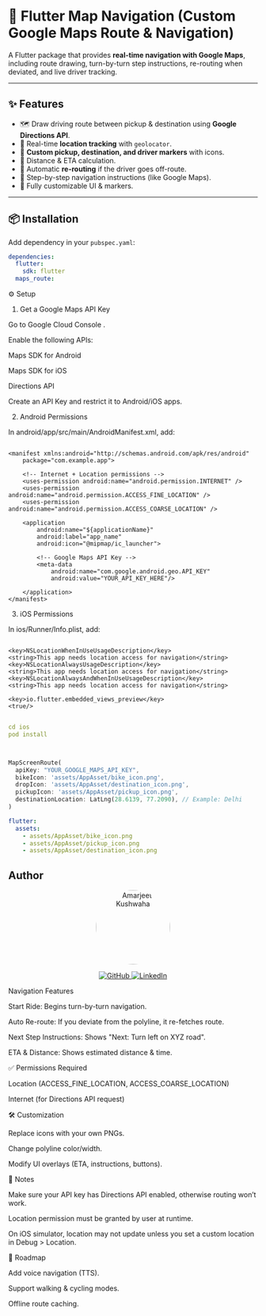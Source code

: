 # 🚗 Flutter Map Navigation (Custom Google Maps Route & Navigation)

A Flutter package that provides **real-time navigation with Google Maps**, including route drawing, turn-by-turn step instructions, re-routing when deviated, and live driver tracking.

---

## ✨ Features

- 🗺️ Draw driving route between pickup & destination using **Google Directions API**.
- 📍 Real-time **location tracking** with `geolocator`.
- 🎯 **Custom pickup, destination, and driver markers** with icons.
- 📏 Distance & ETA calculation.
- 🔄 Automatic **re-routing** if the driver goes off-route.
- 🧭 Step-by-step navigation instructions (like Google Maps).
- 🎨 Fully customizable UI & markers.

---

## 📦 Installation

Add dependency in your `pubspec.yaml`:

```yaml
dependencies:
  flutter:
    sdk: flutter
  maps_route: 


```
⚙️ Setup
1. Get a Google Maps API Key

Go to Google Cloud Console
.

Enable the following APIs:

Maps SDK for Android

Maps SDK for iOS

Directions API

Create an API Key and restrict it to Android/iOS apps.

2. Android Permissions

In android/app/src/main/AndroidManifest.xml, add:

```

<manifest xmlns:android="http://schemas.android.com/apk/res/android"
    package="com.example.app">

    <!-- Internet + Location permissions -->
    <uses-permission android:name="android.permission.INTERNET" />
    <uses-permission android:name="android.permission.ACCESS_FINE_LOCATION" />
    <uses-permission android:name="android.permission.ACCESS_COARSE_LOCATION" />

    <application
        android:name="${applicationName}"
        android:label="app_name"
        android:icon="@mipmap/ic_launcher">

        <!-- Google Maps API Key -->
        <meta-data
            android:name="com.google.android.geo.API_KEY"
            android:value="YOUR_API_KEY_HERE"/>

    </application>
</manifest>

```

3. iOS Permissions

In ios/Runner/Info.plist, add:

```agsl

<key>NSLocationWhenInUseUsageDescription</key>
<string>This app needs location access for navigation</string>
<key>NSLocationAlwaysUsageDescription</key>
<string>This app needs location access for navigation</string>
<key>NSLocationAlwaysAndWhenInUseUsageDescription</key>
<string>This app needs location access for navigation</string>

<key>io.flutter.embedded_views_preview</key>
<true/>

```

```yaml

cd ios
pod install



```
```dart

MapScreenRoute(
  apiKey: "YOUR_GOOGLE_MAPS_API_KEY",
  bikeIcon: 'assets/AppAsset/bike_icon.png',
  dropIcon: 'assets/AppAsset/destination_icon.png',
  pickupIcon: 'assets/AppAsset/pickup_icon.png',
  destinationLocation: LatLng(28.6139, 77.2090), // Example: Delhi
)

```


```yaml 
flutter:
  assets:
    - assets/AppAsset/bike_icon.png
    - assets/AppAsset/pickup_icon.png
    - assets/AppAsset/destination_icon.png
```



## Author

<p align="center">
  <img src="https://media.licdn.com/dms/image/v2/D5603AQEaN03Kf1dbiA/profile-displayphoto-shrink_200_200/B56ZdYflF_H8Ag-/0/1749536366485?e=2147483647&v=beta&t=nmOpN350dNf3wqVfrNL-rE3zXBVSHfFDTDQ7X8oAykg" alt="Amarjeet Kushwaha
" width="150" height="150" style="border-radius:50%">
</p>

<p align="center">
  <a href="https://github.com/Amarj234">
    <img src="https://img.shields.io/badge/GitHub-181717?logo=github&logoColor=white&style=for-the-badge" alt="GitHub">
  </a>
  <a href="https://www.linkedin.com/in/amarj234/">
    <img src="https://img.shields.io/badge/LinkedIn-0A66C2?logo=linkedin&logoColor=white&style=for-the-badge" alt="LinkedIn">
  </a>
</p>

Navigation Features

Start Ride: Begins turn-by-turn navigation.

Auto Re-route: If you deviate from the polyline, it re-fetches route.

Next Step Instructions: Shows "Next: Turn left on XYZ road".

ETA & Distance: Shows estimated distance & time.

✅ Permissions Required

Location (ACCESS_FINE_LOCATION, ACCESS_COARSE_LOCATION)

Internet (for Directions API request)

🛠️ Customization

Replace icons with your own PNGs.

Change polyline color/width.

Modify UI overlays (ETA, instructions, buttons).

📌 Notes

Make sure your API key has Directions API enabled, otherwise routing won’t work.

Location permission must be granted by user at runtime.

On iOS simulator, location may not update unless you set a custom location in Debug > Location.

🎯 Roadmap

Add voice navigation (TTS).

Support walking & cycling modes.

Offline route caching.

